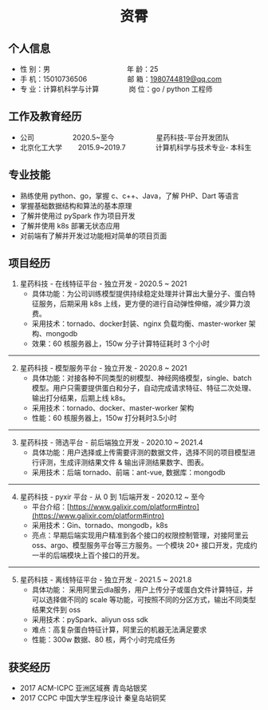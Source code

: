  <center>
     <h1>资霄</h1>
 </center>

## 个人信息 

* 性 别：男&emsp;&emsp;&emsp;&emsp;&emsp;&emsp;&emsp;&emsp;&emsp;&emsp;&emsp;年 龄：25  
* 手 机：15010736506 &emsp;&emsp;&emsp;&emsp;&emsp;&ensp;邮 箱：1980744819@qq.com
* 专 业：计算机科学与计算 &emsp;&emsp;&emsp;&emsp;岗 位：go / python 工程师

## 工作及教育经历

* 公司&emsp;&emsp;&emsp;&emsp;&emsp;&ensp;2020.5~至今&emsp;&emsp;&emsp;&emsp;&emsp;&ensp;&ensp;星药科技-平台开发团队
* 北京化工大学&emsp;&emsp; 2015.9~2019.7&emsp;&emsp;&emsp;&emsp; 计算机科学与技术专业- 本科生
 

## 专业技能

* 熟练使用 python、go，掌握 c、c++、Java，了解 PHP、Dart 等语言
* 掌握基础数据结构和算法的基本原理
* 了解并使用过 pySpark 作为项目开发
* 了解并使用 k8s 部署无状态应用
* 对前端有了解并开发过功能相对简单的项目页面

## 项目经历

1. 星药科技 - 在线特征平台 - 独立开发 - 2020.5 ~ 2021
    * 具体功能：为公司训练模型提供持续稳定处理并计算出大量分子、蛋白特征服务，后期采用 k8s 上线，更方便的进行自动弹性伸缩，减少算力浪费。
    * 采用技术：tornado、docker封装、nginx 负载均衡、master-worker 架构、mongodb
    * 效果：60 核服务器上，150w 分子计算特征耗时 3 个小时

---

2. 星药科技 - 模型服务平台 - 独立开发 - 2020.8 ~ 2021
    * 具体功能：对接各种不同类型的树模型、神经网络模型，single、batch 模型。用户只需要提供蛋白和分子，自动完成请求特征、特征二次处理、输出打分结果，后期上线 k8s。
    * 采用技术：tornado、docker、master-worker 架构
    * 性能：60 核服务器上，150w 打分耗时3.5小时

----

3. 星药科技 - 筛选平台 - 前后端独立开发 - 2020.10 ~ 2021.4
   * 具体功能：用户选择或上传需要评测的数据文件，选择不同的项目模型进行评测，生成评测结果文件 & 输出评测结果数字、图表。
   * 采用技术：后端 tornado、前端：ant-vue, 数据库：mongodb

----

4. 星药科技 - pyxir 平台 - 从 0 到 1后端开发 - 2020.12 ~ 至今
   * 平台介绍：[https://www.galixir.com/platform#intro](https://www.galixir.com/platform#intro)
   * 采用技术：Gin、tornado、mongodb，k8s
   * 亮点：早期后端实现用户精准到各个接口的权限控制管理，对接阿里云 oss、argo、模型服务平台等三方服务。一个模块 20+ 接口开发，完成约一半的后端模块上百个接口的开发。

---

5. 星药科技 - 离线特征平台 - 独立开发 - 2021.5 ~ 2021.8
   * 具体功能： 采用阿里云dla服务，用户上传分子或蛋白文件计算特征，并可以选择做不同的 scale 等功能，可按照不同的分区方式，输出不同类型结果文件到 oss
   * 采用技术：pySpark、aliyun oss sdk
   * 难点：高复杂蛋白特征计算，阿里云的机器无法满足要求
   * 性能：300w 数据、80 核，两个小时完成任务

## 获奖经历

* 2017 ACM-ICPC 亚洲区域赛 青岛站银奖
* 2017 CCPC 中国大学生程序设计 秦皇岛站铜奖

